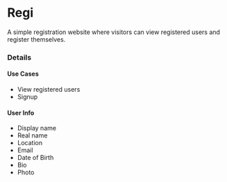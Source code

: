 Regi
====

A simple registration website where visitors can view registered users and register themselves.



### Details ###

#### Use Cases ####

+ View registered users
+ Signup



#### User Info ####

+ Display name
+ Real name
+ Location
+ Email
+ Date of Birth
+ Bio
+ Photo
